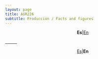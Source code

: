 ```yaml
---
layout: page
title: AGR226
subtitle: Producción / Facts and figures
---
```

<a id="Es"></a>
<center>
<p><b>Es</b>|<a href="#En">En</a></p>
</center>
______  

<a id="En"></a>  
<center>
<p><a href="#Es">Es</a>|<b>En</b></p>
</center>
